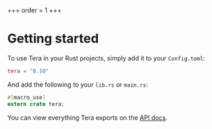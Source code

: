 +++
order = 1
+++

# Getting started

To use Tera in your Rust projects, simply add it to your `Config.toml`:

```toml
tera = "0.10"
```

And add the following to your `lib.rs` or `main.rs`:

```rs
#[macro_use]
extern crate tera;
```

You can view everything Tera exports on the [API docs](https://docs.rs/tera).

